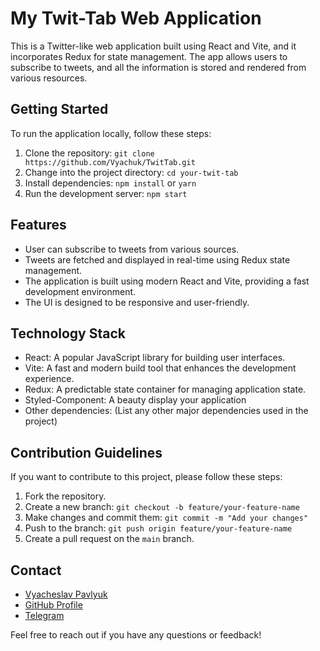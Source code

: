 # My Twit-Tab Web Application

This is a Twitter-like web application built using React and Vite, and it incorporates Redux for state management. The app allows users to subscribe to tweets, and all the information is stored and rendered from various resources.

## Getting Started

To run the application locally, follow these steps:

1. Clone the repository: `git clone https://github.com/Vyachuk/TwitTab.git`
2. Change into the project directory: `cd your-twit-tab`
3. Install dependencies: `npm install` or `yarn`
4. Run the development server: `npm start`

## Features

- User can subscribe to tweets from various sources.
- Tweets are fetched and displayed in real-time using Redux state management.
- The application is built using modern React and Vite, providing a fast development environment.
- The UI is designed to be responsive and user-friendly.

## Technology Stack

- React: A popular JavaScript library for building user interfaces.
- Vite: A fast and modern build tool that enhances the development experience.
- Redux: A predictable state container for managing application state.
- Styled-Component: A beauty display your application
- Other dependencies: (List any other major dependencies used in the project)

## Contribution Guidelines

If you want to contribute to this project, please follow these steps:

1. Fork the repository.
2. Create a new branch: `git checkout -b feature/your-feature-name`
3. Make changes and commit them: `git commit -m "Add your changes"`
4. Push to the branch: `git push origin feature/your-feature-name`
5. Create a pull request on the `main` branch.

## Contact

- [Vyacheslav Pavlyuk](mailto:vyacheslav.pavlyuk.dev@gmail.com)
- [GitHub Profile](https://github.com/Vyachuk)
- [Telegram](https://t.me/berrydh)

Feel free to reach out if you have any questions or feedback!
